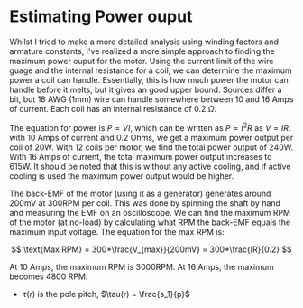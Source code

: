 # Estimating Power ouput 
Whilst I tried to make a more detailed analysis using winding factors and armature constants, I've realized a more simple approach to finding the maximum power ouput for the motor. Using the current limit of the wire guage and the internal resistance for a coil, we can determine the maximum power a coil can handle. Essentially, this is how much power the motor can handle before it melts, but it gives an good upper bound. Sources differ a bit, but 18 AWG (1mm) wire can handle somewhere between 10 and 16 Amps of current. Each coil has an internal resistance of 0.2 $\Omega$.

The equation for power is $P=VI$, which can be written as $P=I^2R$ as $V=IR$. with 10 Amps of current and 0.2 Ohms, we get a maximum power output per coil of 20W. With 12 coils per motor, we find the total power output of 240W. With 16 Amps of current, the total maximum power output increases to 615W. It should be noted that this is without any active cooling, and if active cooling is used the maximum power output would be higher.

The back-EMF of the motor (using it as a generator) generates around 200mV at 300RPM per coil. This was done by spinning the shaft by hand and measuring the EMF on an oscilloscope. We can find the maximum RPM of the motor (at no-load) by calculating what RPM the back-EMF equals the maximum input voltage.  The equation for the max RPM is: 

$$
\text{Max RPM} = 300*\frac{V_{max}}{200mV} = 300*\frac{IR}{0.2}
$$

At 10 Amps, the maximum RPM is 3000RPM. At 16 Amps, the maximum becomes 4800 RPM.

<!--
# Estimating Power output - OLD VERSION
I'm using the equations found in "Axial Flux Permanent Magnet Brushless Machines (2nd edition)" for this. The power estimate centres around calculating an armature constant $K_e$, which specifies the voltage per RPM of the motor. You can find each equation with its book reference below.

## Results

The estimated armature constant of 0.0058 V/RPM. 

At 1000 RPM, the coil would generate 5.8 volts. With an internal resistance of 0.2 $\Omega$, it would supply 84 watts to an optimised load (load resistance = internal resistance). However, this would melt the coil, as the current would be larger than the current rating of the wire. I consider this to be a good thing, as it shows that the motor won't be limited by it's magnetic or electrical design. 

## Calculations - Theory
### Armature constant - $K_e$
The equation for the armature contant is: 

$$ 
K_e = \pi\sqrt{2}pN_1k_{w1}\phi_f    \text{ \hspace{1cm} (eq 2.37)}
$$

Where: 
* p is the number of pole pairs 
* $N_1$ is the number of turns in a coil
* $k_{w1}$ is the winding factor
* $\phi_f$ is the flux across the airgap

This is essentially just Faradays law: 

$$V_{emf} = -N\frac{d\phi}{dt}$$

Where $\frac{d\phi}{dt}$ is expressed in terms of $\phi_f$ and RPM. The winding factor $k_{w1}$ is added to account for voltage drops caused by small phase differences within a coil as a magnet passes over them.   

### Airgap flux - $\phi_f$
The airgap flux $\phi_f$ can be found using the equation: 

$$
\phi_f = \alpha_i B_{mg}\frac{\pi}{8p}D_{outer}^2(1-k_d^2) \text{ \hspace{1cm} (eq 2.28)}
$$

Where: 
* $\alpha_i$ is the ratio between the average $B_{avg}$ and peak $B_{mg}$ magnetic flux density, $\frac{B_{avg}}{B_{mg}}$
* p is the number of pole pairs
* $D_{outer}$ is the outer diameter of the rotor
* $k_d$ is the ratio of the inner and outer diameter of the rotor, $\frac{D_{inner}}{D_{Outer}}$

We can simplify $\alpha_i * B_{mg}$ to $B_{avg}$. The average magnetic field strength can be tedious to solve analytically, which is why I used 3D simulations to estimate it. 

### Winding factor - $k_{w1}$
The winding factor $k_{w1}$ is a correction that accounts for small phase differences in parts of a coil/phase as the magents pass over them. The winding factor is the product of the distribution factor $k_{d1}$ and pitch factor $k_{p1}$. 

$$
k_{w1} = k_{d1}k_{p1}
$$
$$
k_{d1} = \frac{sin(\pi/2m_1)}{q_1sin[\pi/(2m_1q_1)]}
$$
$$
k_{p1}= sin(\beta\frac{\pi}{2})
$$
$$
\beta = \frac{w_c(r)}{\tau(r)}
$$

Where: 
* $m_1$ is the number of phases
* $s_1$ is the number of stator slots
* $q_1$ is the number of stator slots per pole per phase
* $\beta$ is the coil-pitch to pole-pitch ratio
* $w_c(r)$ is the coil pitch, $w_c(r) = \frac{\text{number of coils}}{\text{number of poles}}$ 
-->

* $\tau(r)$ is the pole pitch, $\tau(r) = \frac{s_1}{p}$

